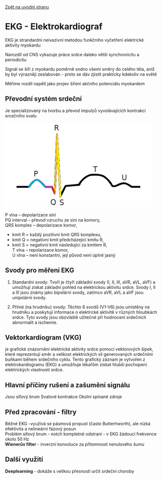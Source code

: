 [Zpět na uvodni stranu](../README.md) 

# EKG - Elektrokardiograf
EKG je strandardní neivazivní metodou funkčního vyčetření elektrické aktivity myokardu  

Narozdíl od CNS vykazuje práce srdce daleko větší synchronicitu a periodicitu

Signál se šíří z myokardu poměrně sndno všemi směry do celého těla, aniž by byl výrazněji zeslabován - proto se dáv zjistit prakticky kdekoliv na světě

Měříme rozdíl napětí jako projev šíření akčního potenciálu myokardem

## Převodní systém srdeční
Je specializovaný na tvorbu a převod impulzů vyvolávajících kontrakci srcečního svalu

![pqrst](imgs/PQRSTU.PNG)

P vlna – depolarizace síní  
PQ interval – převod vzruchu ze síní na komory,  
QRS komplex – depolarizace komor,  
- kmit R = každý pozitivní kmit QRS komplexu,
- kmit Q = negativní kmit předcházející kmitu R,
- kmit S = negativní kmit následující za kmitem R,  
T vlna – repolarizace komor,  
U vlna – není konstantní, její původ není úplně jasný

## Svody pro měření EKG
1. Standardní svody: Tvoří je čtyři základní svody (I, II, III, aVR, aVL, aVF) a umožňují získat základní pohled na elektrickou aktivitu srdce. Svody I, II a III jsou známy jako bipolární svody, zatímco aVR, aVL a aVF jsou unipolární svody.

2. Přímé (na hrudníku) svody: Těchto 6 svodů (V1-V6) jsou umístěny na hrudníku a poskytují informace o elektrické aktivitě v různých hloubkách srdce. Tyto svody jsou obzvláště užitečné při hodnocení srdečních abnormalit a ischemie.

## Vektorkardiogram (VKG) 
je grafické znázornění elektrické aktivity srdce pomocí vektorových šipek, které reprezentují směr a velikost elektrických sil generovaných srdečními buňkami během srdečního cyklu. Tento grafický záznam je vytvořen z elektrokardiogramu (EKG) a umožňuje lékařům získat hlubší pochopení elektrických vlastností srdce.

## Hlavní příčiny rušení a zašumění signálu
Jsou síťový brum
Svalové kontrakce
Okolní spínané zdroje

## Před zpracování - filtry
Běžné EKG -využívá se pásmová propust (často Butterhworth),
ale nízká efektivita a nelineární fázový posun  
Problém síťový brum - notch kompletně odstraní - v EKG
žádoucí frekvence okolo 50 Hz  
**Wienerův filter** - inverzní konvoluce za přítomnosti nenulového šumu

## Další využití
**Deeplearning** - dokáže s velikou přesností určit srdeční choroby